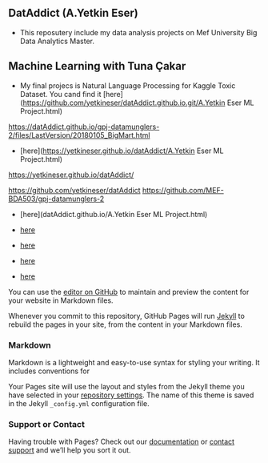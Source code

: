 ## DatAddict (A.Yetkin Eser)

- This reposutery include my data analysis projects on Mef University Big Data Analytics Master.

## Machine Learning with Tuna Çakar

- My final projecs is Natural Language Processing for Kaggle Toxic Dataset. You cand find it [here](https://github.com/yetkineser/datAddict.github.io.git/A.Yetkin Eser ML Project.html)

https://datAddict.github.io/gpj-datamunglers-2/files/LastVersion/20180105_BigMart.html

- [here](https://yetkineser.github.io/datAddict/A.Yetkin Eser ML Project.html)

https://yetkineser.github.io/datAddict/

https://github.com/yetkineser/datAddict
https://github.com/MEF-BDA503/gpj-datamunglers-2
- [here](datAddict.github.io/A.Yetkin Eser ML Project.html)

- [here](https://github.com/yetkineser/datAddict.github.io/blob/master/20180523_Marketing_Final.html)

- [here](https://github.com/yetkineser/datAddict.github.io/20180523_Marketing_Final.html)

- [here](https://github.com/yetkineser/datAddict.github.io/master/20180523_Marketing_Final.html)

- [here](https://github.com/yetkineser/datAddict.github.io/blob/20180523_Marketing_Final.html)

You can use the [editor on GitHub](https://github.com/yetkineser/datAddict.github.io/edit/master/index.md) to maintain and preview the content for your website in Markdown files.

Whenever you commit to this repository, GitHub Pages will run [Jekyll](https://jekyllrb.com/) to rebuild the pages in your site, from the content in your Markdown files.

### Markdown

Markdown is a lightweight and easy-to-use syntax for styling your writing. It includes conventions for

Your Pages site will use the layout and styles from the Jekyll theme you have selected in your [repository settings](https://github.com/yetkineser/datAddict.github.io/settings). The name of this theme is saved in the Jekyll `_config.yml` configuration file.

### Support or Contact

Having trouble with Pages? Check out our [documentation](https://help.github.com/categories/github-pages-basics/) or [contact support](https://github.com/contact) and we’ll help you sort it out.


